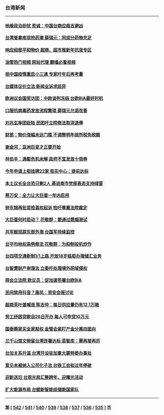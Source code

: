 ### 台湾新闻
---
#### [地缘政治纷扰 资诚：中国台商应趋吉避凶](../../pages/ncid1349361/n13889041.md?12221245) 
#### [台湾普拿疼现抢药潮 薛瑞元：同成分药物充足](../../pages/ncid1349361/n13889113.md?12221245) 
#### [响应经部平抑物价 超商、超市推新年抗涨专区](../../pages/ncid1349361/n13889116.md?12221245) 
#### [油管热门视频 网站代理 翻墙必看视频](http://138.2.39.72:81/youtube.html?epic-marker?12221245)
#### [视中国疫情重启小三通 专家吁年后再考量](../../pages/ncid1349361/n13889108.md?12221245) 
#### [台媒体议价立法 新闻业诉求歧异](../../pages/ncid1349361/n13889059.md?12221245) 
#### [欧洲议会国贸访团：中欧谈判冻结 台欧BIA最好时机](../../pages/ncid1349361/n13889091.md?12221245) 
#### [口服抗病毒药发放流程繁琐 薛瑞元允诺改善](../../pages/ncid1349361/n13889094.md?12221245) 
#### [刘兆玄率团赴陆 民团吁立院修法取消退俸](../../pages/ncid1349361/n13889039.md?12221245) 
#### [财部：物价涨幅未达门槛 不调整明年综所税免税额](../../pages/ncid1349361/n13889038.md?12221245) 
#### [谢金河：亚洲巨变才正要开始](../../pages/ncid1349361/n13889037.md?12221245) 
#### [林伯丰：通膨危机未解 政府不宜发放十倍券](../../pages/ncid1349361/n13889043.md?12221245) 
#### [今年申请上柜挂牌22家 柜买中心：提前达标](../../pages/ncid1349361/n13889046.md?12221245) 
#### [本土议长全台恐只剩2人 基进南市党部表态支持绿营](../../pages/ncid1349361/n13889021.md?12221245) 
#### [蒋万安：全力让大巨蛋一年内启用](../../pages/ncid1349361/n13889023.md?12221245) 
#### [钟东锦再批苗检滥权起诉 检吁尊重法院裁定](../../pages/ncid1349361/n13889025.md?12221245) 
#### [大巨蛋何时启动？ 花敬群：要通过燃烟测试](../../pages/ncid1349361/n13889027.md?12221245) 
#### [共军舰现踪东部外海 台国军持续监控](../../pages/ncid1349361/n13889014.md?12221245) 
#### [台平均地权条例修法 花敬群：为抑制投机炒作](../../pages/ncid1349361/n13888996.md?12221245) 
#### [台四项交通新制1/1上路 开放18岁临柜办理储汇业务](../../pages/ncid1349361/n13888977.md?12221245) 
#### [台智慧财产审理法 立委吁处理境外网域侵权](../../pages/ncid1349361/n13888978.md?12221245) 
#### [拜会立法院 欧议员：促加速签署台欧BIA](../../pages/ncid1349361/n13888344.md?12221245) 
#### [民间禁用抖音？唐凤：资安会报讨论](../../pages/ncid1349361/n13888339.md?12221245) 
#### [超商茶叶蛋喊涨 陈吉仲：每日供应量仍有12.1万箱](../../pages/ncid1349361/n13888369.md?12221245) 
#### [劳工纾困贷款自26日开办 每人可申贷10万元](../../pages/ncid1349361/n13888343.md?12221245) 
#### [国泰蔡家买全家股权 金管会紧盯产金分离四面向](../../pages/ncid1349361/n13888342.md?12221245) 
#### [兰千山馆文物留台湾连署达标 蓝智库：需再接再厉](../../pages/ncid1349361/n13888346.md?12221245) 
#### [台加关系升温 台湾开设驻加拿大蒙特娄办事处](../../pages/ncid1349361/n13888347.md?12221245) 
#### [意见未被纳入公司化子法 台铁工会拟过年停驶](../../pages/ncid1349361/n13888353.md?12221245) 
#### [迎新送旧 台观光局汇整跨年、迎曙光活动](../../pages/ncid1349361/n13888351.md?12221245) 
#### [扩大能源布局 台塑新智能组储能国家队](../../pages/ncid1349361/n13888363.md?12221245) 

---
#### 第 [ [542](./542.md?12221245) / [541](./541.md?12221245) / [540](./540.md?12221245) / [539](./539.md?12221245) / [538](./538.md?12221245) / [537](./537.md?12221245) / [536](./536.md?12221245) / [535](./535.md?12221245) ] 页
